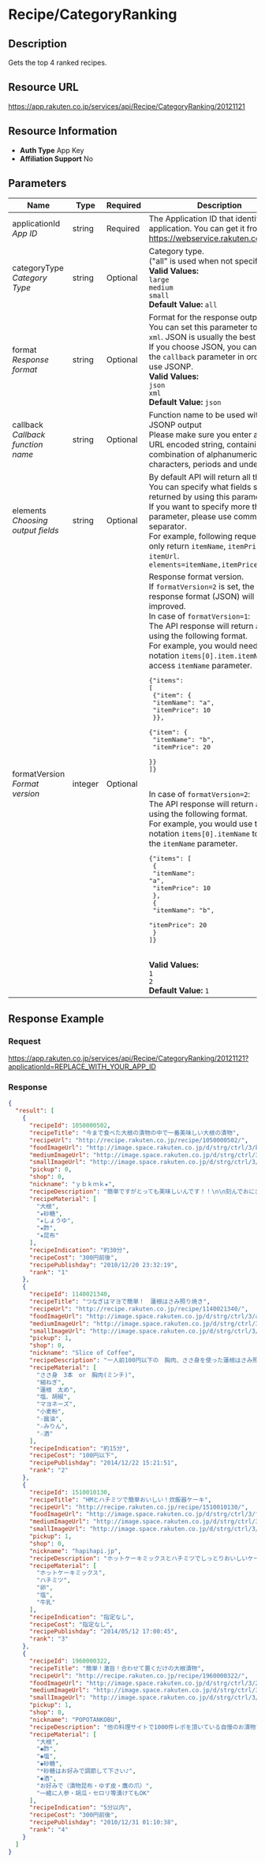 
# Recipe/CategoryRanking

## Description

Gets the top 4 ranked recipes.
## Resource URL

https://app.rakuten.co.jp/services/api/Recipe/CategoryRanking/20121121
## Resource Information

* **Auth Type** App Key
* **Affiliation Support** No

## Parameters

Name | Type | Required | Description
 --- | --- | --- | --- 
applicationId<br>*App ID* | string | Required | The Application ID that identifies your application. You can get it from <a href="https://webservice.rakuten.co.jp/" target="_blank">https://webservice.rakuten.co.jp/</a>.
categoryType<br>*Category Type* | string | Optional | Category type.<br>("all" is used when not specified)<br>**Valid Values:**<br><code>large</code> <br><code>medium</code> <br><code>small</code> <br>**Default Value:** <code>all</code>
format<br>*Response format* | string | Optional | Format for the response output.<br>You can set this parameter to <code>json</code> or <code>xml</code>. JSON is usually the best option.<br>If you choose JSON, you can also set the <code>callback</code> parameter in order to use JSONP.<br>**Valid Values:**<br><code>json</code> <br><code>xml</code> <br>**Default Value:** <code>json</code>
callback<br>*Callback function name* | string | Optional | Function name to be used with the JSONP output<br>Please make sure you enter a UTF-8 URL encoded string, containing only a combination of alphanumeric characters, periods and underscores.
elements<br>*Choosing output fields* | string | Optional | By default API will return all the fields. You can specify what fields should be returned by using this parameter.<br>If you want to specify more than one parameter, please use comma (<code>,</code>) as separator.<br>For example, following request will only return <code>itemName</code>, <code>itemPrice</code> and <code>itemUrl</code>.<br><code>elements=itemName,itemPrice,itemUrl</code>
formatVersion<br>*Format version* | integer | Optional | Response format version.<br>If <code>formatVersion=2</code> is set, the response format (JSON) will be improved.<br>In case of <code>formatVersion=1</code>:<br>The API response will return an array using the following format.<br>For example, you would need to use notation <code>items[0].item.itemName</code> to access <code>itemName</code> parameter.<br><pre class="prettyprint">{"items": [<br>    {"item": {<br>        "itemName": "a",<br>        "itemPrice": 10<br>    }},<br>    {"item": {<br>        "itemName": "b",<br>        "itemPrice": 20<br>    }}<br>]}</pre><br>In case of <code>formatVersion=2</code>:<br>The API response will return an array using the following format.<br>For example, you would use the notation <code>items[0].itemName</code> to access the <code>itemName</code> parameter.<br><pre class="prettyprint">{"items": [<br>    {<br>        "itemName": "a",<br>        "itemPrice": 10<br>    },<br>    {<br>        "itemName": "b",<br>        "itemPrice": 20<br>    }<br>]}</pre><br>**Valid Values:**<br><code>1</code> <br><code>2</code> <br>**Default Value:** <code>1</code>
## Response Example

### Request

https://app.rakuten.co.jp/services/api/Recipe/CategoryRanking/20121121?applicationId=REPLACE_WITH_YOUR_APP_ID
### Response

```json
{
  "result": [
    {
      "recipeId": 1050000502,
      "recipeTitle": "今まで食べた大根の漬物の中で一番美味しい大根の漬物",
      "recipeUrl": "http://recipe.rakuten.co.jp/recipe/1050000502/",
      "foodImageUrl": "http://image.space.rakuten.co.jp/d/strg/ctrl/3/bc0564cd6b10ee11fa5e96f5091e709b42a3aa1b.94.1.3.2.jpg",
      "mediumImageUrl": "http://image.space.rakuten.co.jp/d/strg/ctrl/3/bc0564cd6b10ee11fa5e96f5091e709b42a3aa1b.94.1.3.2.jpg?thum=54",
      "smallImageUrl": "http://image.space.rakuten.co.jp/d/strg/ctrl/3/bc0564cd6b10ee11fa5e96f5091e709b42a3aa1b.94.1.3.2.jpg?thum=55",
      "pickup": 0,
      "shop": 0,
      "nickname": "ｙｂｋｍｋ★",
      "recipeDescription": "簡単ですがとっても美味しいんです！！\n\n刻んでおにぎりの具材にしても◎",
      "recipeMaterial": [
        "大根",
        "★砂糖",
        "★しょうゆ",
        "★酢",
        "★昆布"
      ],
      "recipeIndication": "約30分",
      "recipeCost": "300円前後",
      "recipePublishday": "2010/12/20 23:32:19",
      "rank": "1"
    },
    {
      "recipeId": 1140021340,
      "recipeTitle": "つなぎはマヨで簡単！　蓮根はさみ照り焼き",
      "recipeUrl": "http://recipe.rakuten.co.jp/recipe/1140021340/",
      "foodImageUrl": "http://image.space.rakuten.co.jp/d/strg/ctrl/3/a6a50d94d735f9dad01c9233008fb6bd587a8642.65.2.3.2.jpg",
      "mediumImageUrl": "http://image.space.rakuten.co.jp/d/strg/ctrl/3/a6a50d94d735f9dad01c9233008fb6bd587a8642.65.2.3.2.jpg?thum=54",
      "smallImageUrl": "http://image.space.rakuten.co.jp/d/strg/ctrl/3/a6a50d94d735f9dad01c9233008fb6bd587a8642.65.2.3.2.jpg?thum=55",
      "pickup": 1,
      "shop": 0,
      "nickname": "Slice of Coffee",
      "recipeDescription": "一人前100円以下の　胸肉、ささ身を使った蓮根はさみ照り焼きです。\nつなぎはマヨネーズなので簡単に作れます。",
      "recipeMaterial": [
        "ささ身　3本　or　胸肉(ミンチ)",
        "細ねぎ",
        "蓮根　太め",
        "塩、胡椒",
        "マヨネーズ",
        "小麦粉",
        "☆醤油",
        "☆みりん",
        "☆酒"
      ],
      "recipeIndication": "約15分",
      "recipeCost": "100円以下",
      "recipePublishday": "2014/12/22 15:21:51",
      "rank": "2"
    },
    {
      "recipeId": 1510010130,
      "recipeTitle": "HMとハチミツで簡単おいしい！炊飯器ケーキ",
      "recipeUrl": "http://recipe.rakuten.co.jp/recipe/1510010130/",
      "foodImageUrl": "http://image.space.rakuten.co.jp/d/strg/ctrl/3/f8bc74536866846c7cbfae5d9a25c500a9b12cd4.43.2.3.2.jpg",
      "mediumImageUrl": "http://image.space.rakuten.co.jp/d/strg/ctrl/3/f8bc74536866846c7cbfae5d9a25c500a9b12cd4.43.2.3.2.jpg?thum=54",
      "smallImageUrl": "http://image.space.rakuten.co.jp/d/strg/ctrl/3/f8bc74536866846c7cbfae5d9a25c500a9b12cd4.43.2.3.2.jpg?thum=55",
      "pickup": 1,
      "shop": 0,
      "nickname": "hapihapi.jp",
      "recipeDescription": "ホットケーキミックスとハチミツでしっとりおいしいケーキか簡単に作れます。\n火加減は炊飯器にオマカセです。",
      "recipeMaterial": [
        "ホットケーキミックス",
        "ハチミツ",
        "卵",
        "塩",
        "牛乳"
      ],
      "recipeIndication": "指定なし",
      "recipeCost": "指定なし",
      "recipePublishday": "2014/05/12 17:00:45",
      "rank": "3"
    },
    {
      "recipeId": 1960000322,
      "recipeTitle": "簡単！激旨！合わせて置くだけの大根漬物",
      "recipeUrl": "http://recipe.rakuten.co.jp/recipe/1960000322/",
      "foodImageUrl": "http://image.space.rakuten.co.jp/d/strg/ctrl/3/2063225afffe7c73bb1662a0220efe1a4ddacf15.48.2.3.2.jpg",
      "mediumImageUrl": "http://image.space.rakuten.co.jp/d/strg/ctrl/3/2063225afffe7c73bb1662a0220efe1a4ddacf15.48.2.3.2.jpg?thum=54",
      "smallImageUrl": "http://image.space.rakuten.co.jp/d/strg/ctrl/3/2063225afffe7c73bb1662a0220efe1a4ddacf15.48.2.3.2.jpg?thum=55",
      "pickup": 1,
      "shop": 0,
      "nickname": "POPOTANKOBU",
      "recipeDescription": "他の料理サイトで1000件レポを頂いている自慢のお漬物です\n大根・人参‥パクパクと手が止まりません！\n食べた人が「美味しい～！」と、必ずレシピを聞いてくれます★",
      "recipeMaterial": [
        "大根",
        "◆酢",
        "◆塩",
        "◆砂糖",
        "*砂糖はお好みで調節して下さい♪",
        "◆酒",
        "お好みで（漬物昆布・ゆず皮・鷹の爪）",
        "一緒に人参・胡瓜・セロリ等漬けてもOK"
      ],
      "recipeIndication": "5分以内",
      "recipeCost": "300円前後",
      "recipePublishday": "2010/12/31 01:10:38",
      "rank": "4"
    }
  ]
}
```

